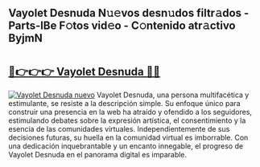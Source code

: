 ## Vayolet Desnuda N𝚞𝚎vos desn𝚞dos filtr𝚊dos - Parts-lBe F𝚘tos vid𝚎o - C𝚘ntenido atr𝚊ctivo ByjmN

# <h2><a href="http://mbbbqj.tromn.icu/?c=Vayolet+Desnuda">🔗👉👉👉 Vayolet Desnuda 🔗🔗</a></h2>

[![Vayolet Desnuda nuevo](https://i.imgur.com/pEAQMta.gif)](http://mbbbqj.tromn.icu/?c=Vayolet+Desnuda)
Vayolet Desnuda, una persona multifacética y estimulante, se resiste a la descripción simple. Su enfoque único para construir una presencia en la web ha atraído y ofendido a los seguidores, estimulando debates sobre la expresión artística, el consentimiento y la esencia de las comunidades virtuales. Independientemente de sus decisiones futuras, su huella en la comunidad virtual es imborrable. Con una dedicación inquebrantable y un encanto innegable, el progreso de Vayolet Desnuda en el panorama digital es imparable.
